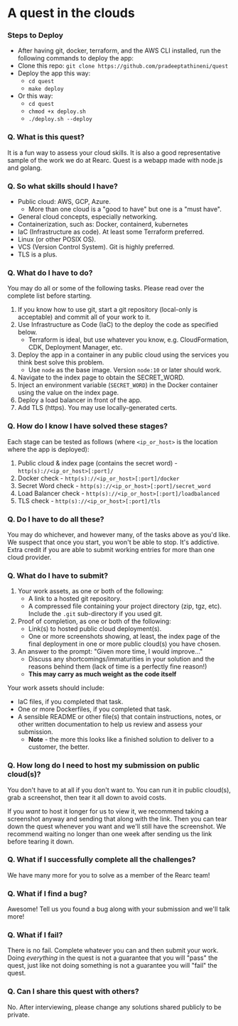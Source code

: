 # A quest in the clouds

### Steps to Deploy

-   After having git, docker, terraform, and the AWS CLI installed, run the following commands to deploy the app:
-   Clone this repo: `git clone https://github.com/pradeeptathineni/quest`
-   Deploy the app this way:
    -   `cd quest`
    -   `make deploy`
-   Or this way:
    -   `cd quest`
    -   `chmod +x deploy.sh`
    -   `./deploy.sh --deploy`

### Q. What is this quest?

It is a fun way to assess your cloud skills. It is also a good representative sample of the work we do at Rearc. Quest is a webapp made with node.js and golang.

### Q. So what skills should I have?

-   Public cloud: AWS, GCP, Azure.
    -   More than one cloud is a "good to have" but one is a "must have".
-   General cloud concepts, especially networking.
-   Containerization, such as: Docker, containerd, kubernetes
-   IaC (Infrastructure as code). At least some Terraform preferred.
-   Linux (or other POSIX OS).
-   VCS (Version Control System). Git is highly preferred.
-   TLS is a plus.

### Q. What do I have to do?

You may do all or some of the following tasks. Please read over the complete list before starting.

1. If you know how to use git, start a git repository (local-only is acceptable) and commit all of your work to it.
1. Use Infrastructure as Code (IaC) to the deploy the code as specified below.
    - Terraform is ideal, but use whatever you know, e.g. CloudFormation, CDK, Deployment Manager, etc.
1. Deploy the app in a container in any public cloud using the services you think best solve this problem.
    - Use `node` as the base image. Version `node:10` or later should work.
1. Navigate to the index page to obtain the SECRET_WORD.
1. Inject an environment variable (`SECRET_WORD`) in the Docker container using the value on the index page.
1. Deploy a load balancer in front of the app.
1. Add TLS (https). You may use locally-generated certs.

### Q. How do I know I have solved these stages?

Each stage can be tested as follows (where `<ip_or_host>` is the location where the app is deployed):

1. Public cloud & index page (contains the secret word) - `http(s)://<ip_or_host>[:port]/`
1. Docker check - `http(s)://<ip_or_host>[:port]/docker`
1. Secret Word check - `http(s)://<ip_or_host>[:port]/secret_word`
1. Load Balancer check - `http(s)://<ip_or_host>[:port]/loadbalanced`
1. TLS check - `http(s)://<ip_or_host>[:port]/tls`

### Q. Do I have to do all these?

You may do whichever, and however many, of the tasks above as you'd like. We suspect that once you start, you won't be able to stop. It's addictive. Extra credit if you are able to submit working entries for more than one cloud provider.

### Q. What do I have to submit?

1. Your work assets, as one or both of the following:
    - A link to a hosted git repository.
    - A compressed file containing your project directory (zip, tgz, etc). Include the `.git` sub-directory if you used git.
1. Proof of completion, as one or both of the following:
    - Link(s) to hosted public cloud deployment(s).
    - One or more screenshots showing, at least, the index page of the final deployment in one or more public cloud(s) you have chosen.
1. An answer to the prompt: "Given more time, I would improve..."
    - Discuss any shortcomings/immaturities in your solution and the reasons behind them (lack of time is a perfectly fine reason!)
    - **This may carry as much weight as the code itself**

Your work assets should include:

-   IaC files, if you completed that task.
-   One or more Dockerfiles, if you completed that task.
-   A sensible README or other file(s) that contain instructions, notes, or other written documentation to help us review and assess your submission.
    -   **Note** - the more this looks like a finished solution to deliver to a customer, the better.

### Q. How long do I need to host my submission on public cloud(s)?

You don't have to at all if you don't want to. You can run it in public cloud(s), grab a screenshot, then tear it all down to avoid costs.

If you _want_ to host it longer for us to view it, we recommend taking a screenshot anyway and sending that along with the link. Then you can tear down the quest whenever you want and we'll still have the screenshot. We recommend waiting no longer than one week after sending us the link before tearing it down.

### Q. What if I successfully complete all the challenges?

We have many more for you to solve as a member of the Rearc team!

### Q. What if I find a bug?

Awesome! Tell us you found a bug along with your submission and we'll talk more!

### Q. What if I fail?

There is no fail. Complete whatever you can and then submit your work. Doing _everything_ in the quest is not a guarantee that you will "pass" the quest, just like not doing something is not a guarantee you will "fail" the quest.

### Q. Can I share this quest with others?

No. After interviewing, please change any solutions shared publicly to be private.
